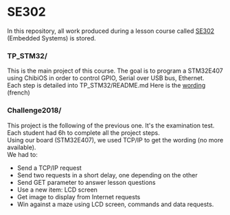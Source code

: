 # SE302

In this repository, all work produced during a lesson course called [SE302](https://sen.enst.fr/se302-architecture-des-systemes-embarques) (Embedded Systems) is stored.

### TP_STM32/

This is the main project of this course. The goal is to program a STM32E407 using ChibiOS in order to control GPIO, Serial over USB bus, Ethernet.  
Each step is detailed into TP_STM32/README.md
Here is the [wording](https://sen.enst.fr/se302a-se302b/tp-stm32/partie-logicielle) (french)

### Challenge2018/

This project is the following of the previous one. It's the examination test. Each student had 6h to complete all the project steps.  
Using our board (STM32E407), we used TCP/IP to get the wording (no more available).  
We had to:
* Send a TCP/IP request
* Send two requests in a short delay, one depending on the other
* Send GET parameter to answer lesson questions
* Use a new item: LCD screen
* Get image to display from Internet requests
* Win against a maze using LCD screen, commands and data requests. 
